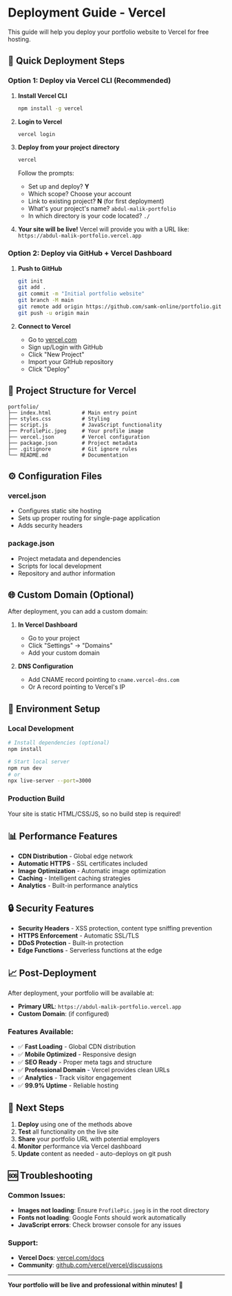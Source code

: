 # Deployment Guide - Vercel

This guide will help you deploy your portfolio website to Vercel for free hosting.

## 🚀 Quick Deployment Steps

### Option 1: Deploy via Vercel CLI (Recommended)

1. **Install Vercel CLI**
   ```bash
   npm install -g vercel
   ```

2. **Login to Vercel**
   ```bash
   vercel login
   ```

3. **Deploy from your project directory**
   ```bash
   vercel
   ```
   
   Follow the prompts:
   - Set up and deploy? **Y**
   - Which scope? Choose your account
   - Link to existing project? **N** (for first deployment)
   - What's your project's name? `abdul-malik-portfolio`
   - In which directory is your code located? `./`

4. **Your site will be live!** Vercel will provide you with a URL like:
   `https://abdul-malik-portfolio.vercel.app`

### Option 2: Deploy via GitHub + Vercel Dashboard

1. **Push to GitHub**
   ```bash
   git init
   git add .
   git commit -m "Initial portfolio website"
   git branch -M main
   git remote add origin https://github.com/samk-online/portfolio.git
   git push -u origin main
   ```

2. **Connect to Vercel**
   - Go to [vercel.com](https://vercel.com)
   - Sign up/Login with GitHub
   - Click "New Project"
   - Import your GitHub repository
   - Click "Deploy"

## 📁 Project Structure for Vercel

```
portfolio/
├── index.html          # Main entry point
├── styles.css          # Styling
├── script.js           # JavaScript functionality
├── ProfilePic.jpeg     # Your profile image
├── vercel.json         # Vercel configuration
├── package.json        # Project metadata
├── .gitignore          # Git ignore rules
└── README.md           # Documentation
```

## ⚙️ Configuration Files

### vercel.json
- Configures static site hosting
- Sets up proper routing for single-page application
- Adds security headers

### package.json
- Project metadata and dependencies
- Scripts for local development
- Repository and author information

## 🌐 Custom Domain (Optional)

After deployment, you can add a custom domain:

1. **In Vercel Dashboard**
   - Go to your project
   - Click "Settings" → "Domains"
   - Add your custom domain

2. **DNS Configuration**
   - Add CNAME record pointing to `cname.vercel-dns.com`
   - Or A record pointing to Vercel's IP

## 🔧 Environment Setup

### Local Development
```bash
# Install dependencies (optional)
npm install

# Start local server
npm run dev
# or
npx live-server --port=3000
```

### Production Build
Your site is static HTML/CSS/JS, so no build step is required!

## 📊 Performance Features

- **CDN Distribution** - Global edge network
- **Automatic HTTPS** - SSL certificates included
- **Image Optimization** - Automatic image optimization
- **Caching** - Intelligent caching strategies
- **Analytics** - Built-in performance analytics

## 🔒 Security Features

- **Security Headers** - XSS protection, content type sniffing prevention
- **HTTPS Enforcement** - Automatic SSL/TLS
- **DDoS Protection** - Built-in protection
- **Edge Functions** - Serverless functions at the edge

## 📈 Post-Deployment

After deployment, your portfolio will be available at:
- **Primary URL**: `https://abdul-malik-portfolio.vercel.app`
- **Custom Domain**: (if configured)

### Features Available:
- ✅ **Fast Loading** - Global CDN distribution
- ✅ **Mobile Optimized** - Responsive design
- ✅ **SEO Ready** - Proper meta tags and structure
- ✅ **Professional Domain** - Vercel provides clean URLs
- ✅ **Analytics** - Track visitor engagement
- ✅ **99.9% Uptime** - Reliable hosting

## 🎯 Next Steps

1. **Deploy** using one of the methods above
2. **Test** all functionality on the live site
3. **Share** your portfolio URL with potential employers
4. **Monitor** performance via Vercel dashboard
5. **Update** content as needed - auto-deploys on git push

## 🆘 Troubleshooting

### Common Issues:
- **Images not loading**: Ensure `ProfilePic.jpeg` is in the root directory
- **Fonts not loading**: Google Fonts should work automatically
- **JavaScript errors**: Check browser console for any issues

### Support:
- **Vercel Docs**: [vercel.com/docs](https://vercel.com/docs)
- **Community**: [github.com/vercel/vercel/discussions](https://github.com/vercel/vercel/discussions)

---

**Your portfolio will be live and professional within minutes!** 🚀
